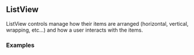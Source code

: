 ## ListView

ListView controls manage how their items are arranged (horizontal, vertical, wrapping, etc…) and how a user interacts with the items.

### Examples
